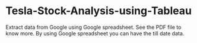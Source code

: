 # Tesla-Stock-Analysis-using-Tableau
Extract data from Google using Google spreadsheet. See the PDF file to know more. By using Google spreadsheet you can have the till date data.
